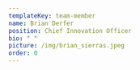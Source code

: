 ```yaml
---
templateKey: team-member
name: Brian Derfer
position: Chief Innovation Officer
bio: " "
picture: /img/brian_sierras.jpeg
order: 0
---
```

